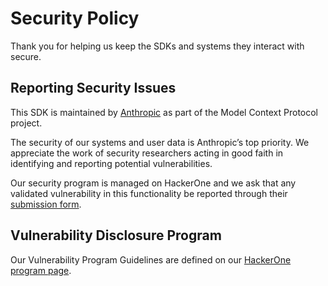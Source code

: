# Security Policy

Thank you for helping us keep the SDKs and systems they interact with secure.

## Reporting Security Issues

This SDK is maintained by [Anthropic](https://www.anthropic.com/) as part of the Model Context Protocol project.

The security of our systems and user data is Anthropic’s top priority. We appreciate the work of security researchers acting in good faith in identifying and reporting potential vulnerabilities.

Our security program is managed on HackerOne and we ask that any validated vulnerability in this functionality be reported through their [submission form](https://hackerone.com/anthropic-vdp/reports/new?type=team&report_type=vulnerability).

## Vulnerability Disclosure Program

Our Vulnerability Program Guidelines are defined on our [HackerOne program page](https://hackerone.com/anthropic-vdp).
